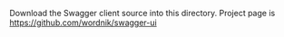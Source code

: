 Download the Swagger client source into this directory. Project page is https://github.com/wordnik/swagger-ui